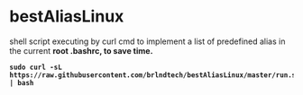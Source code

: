 # bestAliasLinux
shell script executing by curl cmd to implement a list of predefined alias in the current <b>root<b> .bashrc, to save time.
```
sudo curl -sL https://raw.githubusercontent.com/brlndtech/bestAliasLinux/master/run.sh | bash
```
